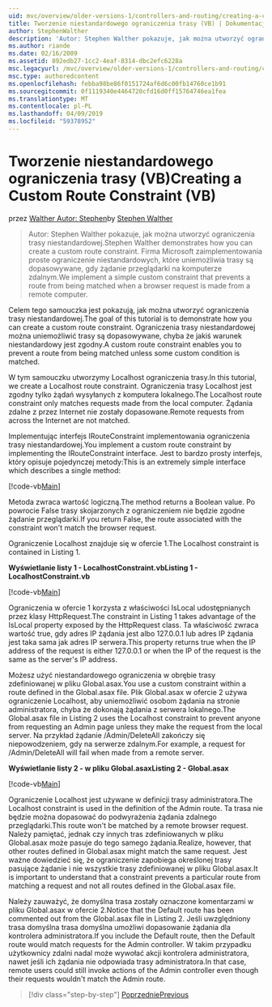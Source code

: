 ```yaml
---
uid: mvc/overview/older-versions-1/controllers-and-routing/creating-a-custom-route-constraint-vb
title: Tworzenie niestandardowego ograniczenia trasy (VB) | Dokumentacja firmy Microsoft
author: StephenWalther
description: 'Autor: Stephen Walther pokazuje, jak można utworzyć ograniczenia trasy niestandardowej. Wdrożymy prosty niestandardowe ograniczenia, które uniemożliwia trasę dopasowywane w...'
ms.author: riande
ms.date: 02/16/2009
ms.assetid: 892edb27-1cc2-4eaf-8314-dbc2efc6228a
msc.legacyurl: /mvc/overview/older-versions-1/controllers-and-routing/creating-a-custom-route-constraint-vb
msc.type: authoredcontent
ms.openlocfilehash: febba98be86f0151724af6d6c00fb14760ce1b91
ms.sourcegitcommit: 0f1119340e4464720cfd16d0ff15764746ea1fea
ms.translationtype: MT
ms.contentlocale: pl-PL
ms.lasthandoff: 04/09/2019
ms.locfileid: "59378952"
---
```

# <a name="creating-a-custom-route-constraint-vb"></a><span data-ttu-id="d3561-104">Tworzenie niestandardowego ograniczenia trasy (VB)</span><span class="sxs-lookup"><span data-stu-id="d3561-104">Creating a Custom Route Constraint (VB)</span></span>

<span data-ttu-id="d3561-105">przez [Walther Autor: Stephen](https://github.com/StephenWalther)</span><span class="sxs-lookup"><span data-stu-id="d3561-105">by [Stephen Walther](https://github.com/StephenWalther)</span></span>

> <span data-ttu-id="d3561-106">Autor: Stephen Walther pokazuje, jak można utworzyć ograniczenia trasy niestandardowej.</span><span class="sxs-lookup"><span data-stu-id="d3561-106">Stephen Walther demonstrates how you can create a custom route constraint.</span></span> <span data-ttu-id="d3561-107">Firma Microsoft zaimplementowania proste ograniczenie niestandardowych, które uniemożliwia trasy są dopasowywane, gdy żądanie przeglądarki na komputerze zdalnym.</span><span class="sxs-lookup"><span data-stu-id="d3561-107">We implement a simple custom constraint that prevents a route from being matched when a browser request is made from a remote computer.</span></span>


<span data-ttu-id="d3561-108">Celem tego samouczka jest pokazują, jak można utworzyć ograniczenia trasy niestandardowej.</span><span class="sxs-lookup"><span data-stu-id="d3561-108">The goal of this tutorial is to demonstrate how you can create a custom route constraint.</span></span> <span data-ttu-id="d3561-109">Ograniczenia trasy niestandardowej można uniemożliwić trasy są dopasowywane, chyba że jakiś warunek niestandardowy jest zgodny.</span><span class="sxs-lookup"><span data-stu-id="d3561-109">A custom route constraint enables you to prevent a route from being matched unless some custom condition is matched.</span></span>

<span data-ttu-id="d3561-110">W tym samouczku utworzymy Localhost ograniczenia trasy.</span><span class="sxs-lookup"><span data-stu-id="d3561-110">In this tutorial, we create a Localhost route constraint.</span></span> <span data-ttu-id="d3561-111">Ograniczenia trasy Localhost jest zgodny tylko żądań wysyłanych z komputera lokalnego.</span><span class="sxs-lookup"><span data-stu-id="d3561-111">The Localhost route constraint only matches requests made from the local computer.</span></span> <span data-ttu-id="d3561-112">Żądania zdalne z przez Internet nie zostały dopasowane.</span><span class="sxs-lookup"><span data-stu-id="d3561-112">Remote requests from across the Internet are not matched.</span></span>

<span data-ttu-id="d3561-113">Implementując interfejs IRouteConstraint implementowania ograniczenia trasy niestandardowej.</span><span class="sxs-lookup"><span data-stu-id="d3561-113">You implement a custom route constraint by implementing the IRouteConstraint interface.</span></span> <span data-ttu-id="d3561-114">Jest to bardzo prosty interfejs, który opisuje pojedynczej metody:</span><span class="sxs-lookup"><span data-stu-id="d3561-114">This is an extremely simple interface which describes a single method:</span></span>

[!code-vb[Main](creating-a-custom-route-constraint-vb/samples/sample1.vb)]

<span data-ttu-id="d3561-115">Metoda zwraca wartość logiczną.</span><span class="sxs-lookup"><span data-stu-id="d3561-115">The method returns a Boolean value.</span></span> <span data-ttu-id="d3561-116">Po powrocie False trasy skojarzonych z ograniczeniem nie będzie zgodne żądanie przeglądarki.</span><span class="sxs-lookup"><span data-stu-id="d3561-116">If you return False, the route associated with the constraint won't match the browser request.</span></span>

<span data-ttu-id="d3561-117">Ograniczenie Localhost znajduje się w ofercie 1.</span><span class="sxs-lookup"><span data-stu-id="d3561-117">The Localhost constraint is contained in Listing 1.</span></span>

**<span data-ttu-id="d3561-118">Wyświetlanie listy 1 - LocalhostConstraint.vb</span><span class="sxs-lookup"><span data-stu-id="d3561-118">Listing 1 - LocalhostConstraint.vb</span></span>**

[!code-vb[Main](creating-a-custom-route-constraint-vb/samples/sample2.vb)]

<span data-ttu-id="d3561-119">Ograniczenia w ofercie 1 korzysta z właściwości IsLocal udostępnianych przez klasy HttpRequest.</span><span class="sxs-lookup"><span data-stu-id="d3561-119">The constraint in Listing 1 takes advantage of the IsLocal property exposed by the HttpRequest class.</span></span> <span data-ttu-id="d3561-120">Ta właściwość zwraca wartość true, gdy adres IP żądania jest albo 127.0.0.1 lub adres IP żądania jest taka sama jak adres IP serwera.</span><span class="sxs-lookup"><span data-stu-id="d3561-120">This property returns true when the IP address of the request is either 127.0.0.1 or when the IP of the request is the same as the server's IP address.</span></span>

<span data-ttu-id="d3561-121">Możesz użyć niestandardowego ograniczenia w obrębie trasy zdefiniowanej w pliku Global.asax.</span><span class="sxs-lookup"><span data-stu-id="d3561-121">You use a custom constraint within a route defined in the Global.asax file.</span></span> <span data-ttu-id="d3561-122">Plik Global.asax w ofercie 2 używa ograniczenie Localhost, aby uniemożliwić osobom żądania na stronie administratora, chyba że dokonają żądania z serwera lokalnego.</span><span class="sxs-lookup"><span data-stu-id="d3561-122">The Global.asax file in Listing 2 uses the Localhost constraint to prevent anyone from requesting an Admin page unless they make the request from the local server.</span></span> <span data-ttu-id="d3561-123">Na przykład żądanie /Admin/DeleteAll zakończy się niepowodzeniem, gdy na serwerze zdalnym.</span><span class="sxs-lookup"><span data-stu-id="d3561-123">For example, a request for /Admin/DeleteAll will fail when made from a remote server.</span></span>

**<span data-ttu-id="d3561-124">Wyświetlanie listy 2 - w pliku Global.asax</span><span class="sxs-lookup"><span data-stu-id="d3561-124">Listing 2 - Global.asax</span></span>**

[!code-vb[Main](creating-a-custom-route-constraint-vb/samples/sample3.vb)]

<span data-ttu-id="d3561-125">Ograniczenie Localhost jest używane w definicji trasy administratora.</span><span class="sxs-lookup"><span data-stu-id="d3561-125">The Localhost constraint is used in the definition of the Admin route.</span></span> <span data-ttu-id="d3561-126">Ta trasa nie będzie można dopasować do podwyrażenia żądania zdalnego przeglądarki.</span><span class="sxs-lookup"><span data-stu-id="d3561-126">This route won't be matched by a remote browser request.</span></span> <span data-ttu-id="d3561-127">Należy pamiętać, jednak czy innych tras zdefiniowanych w pliku Global.asax może pasuje do tego samego żądania.</span><span class="sxs-lookup"><span data-stu-id="d3561-127">Realize, however, that other routes defined in Global.asax might match the same request.</span></span> <span data-ttu-id="d3561-128">Jest ważne dowiedzieć się, że ograniczenie zapobiega określonej trasy pasujące żądanie i nie wszystkie trasy zdefiniowanej w pliku Global.asax.</span><span class="sxs-lookup"><span data-stu-id="d3561-128">It is important to understand that a constraint prevents a particular route from matching a request and not all routes defined in the Global.asax file.</span></span>

<span data-ttu-id="d3561-129">Należy zauważyć, że domyślna trasa zostały oznaczone komentarzami w pliku Global.asax w ofercie 2.</span><span class="sxs-lookup"><span data-stu-id="d3561-129">Notice that the Default route has been commented out from the Global.asax file in Listing 2.</span></span> <span data-ttu-id="d3561-130">Jeśli uwzględniony trasa domyślna trasa domyślna umożliwi dopasowanie żądania dla kontrolera administratora.</span><span class="sxs-lookup"><span data-stu-id="d3561-130">If you include the Default route, then the Default route would match requests for the Admin controller.</span></span> <span data-ttu-id="d3561-131">W takim przypadku użytkownicy zdalni nadal może wywołać akcji kontrolera administratora, nawet jeśli ich żądania nie odpowiada trasy administratora.</span><span class="sxs-lookup"><span data-stu-id="d3561-131">In that case, remote users could still invoke actions of the Admin controller even though their requests wouldn't match the Admin route.</span></span>

> [!div class="step-by-step"]
> [<span data-ttu-id="d3561-132">Poprzednie</span><span class="sxs-lookup"><span data-stu-id="d3561-132">Previous</span></span>](creating-a-route-constraint-vb.md)
